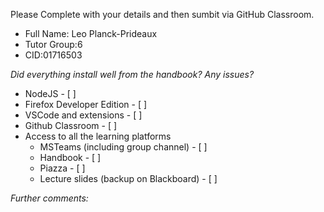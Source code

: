 Please Complete with your details and then sumbit via GitHub Classroom.
* Full Name: Leo Planck-Prideaux
* Tutor Group:6
* CID:01716503

*Did everything install well from the handbook? Any issues?*
* NodeJS - [ ]
* Firefox Developer Edition - [ ]
* VSCode and extensions - [ ]
* Github Classroom - [ ]
* Access to all the learning platforms
  * MSTeams (including group channel) - [ ]
  * Handbook - [ ]
  * Piazza - [ ]
  * Lecture slides (backup on Blackboard) - [ ]

*Further comments:*
